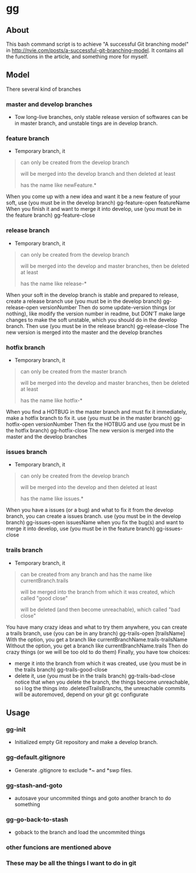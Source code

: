 gg
======================

About
-------

This bash command script is to achieve "A successful Git branching model" in http://nvie.com/posts/a-successful-git-branching-model.
It contains all the functions in the article, and something more for myself.

Model
--------

There several kind of branches 

### master and develop branches
* Tow long-live branches, only stable release version of softwares can be in master branch, and unstable tings are in develop branch.

### feature branch 
* Temporary branch, it
> can only be created from the develop branch
> 
> will be merged into the develop branch and then deleted at least
> 
> has the name like newFeature.\*

When you come up with a new idea and want it be a new feature of your soft, use (you must be in the develop branch)
		gg-feature-open featureName
When you finish it and want to merge it into develop, use (you must be in the feature branch)
		gg-feature-close

### release branch
* Temporary branch, it
> can only be created from the develop branch
> 
> will be merged into the develop and master branches, then be deleted at least
> 
> has the name like release-\*

When your soft in the develop branch is stable and prepared to release, create a release branch use (you must be in the develop branch)
		gg-release-open versionNumber
Then do some update-version things (or nothing), like modify the version number in readme, but DON'T make large changes to make the soft unstable, which you should do in the develop branch.
Then use (you must be in the release branch)
		gg-release-close
The new version is merged into the master and the develop branches

### hotfix branch
* Temporary branch, it
> can only be created from the master branch
> 
> will be merged into the develop and master branches, then be deleted at least
> 
> has the name like hotfix-\*

When you find a HOTBUG in the master branch and must fix it immediately, make a hotfix branch to fix it. use (you must be in the master branch)
		gg-hotfix-open versionNumber
Then fix the HOTBUG and use (you must be in the hotfix branch)
		gg-hotfix-close
The new version is merged into the master and the develop branches

### issues branch
* Temporary branch, it
> can only be created from the develop branch
> 
> will be merged into the develop and then deleted at least
> 
> has the name like issues.\*

When you have a issues (or a bug) and what to fix it from the develop branch, you can create a issues branch. use (you must be in the develop branch)
		gg-issues-open issuesName
when you fix the bug(s) and want to merge it into develop, use (you must be in the feature branch)
		gg-issues-close

### trails branch
* Temporary branch, it
> can be created from any branch and has the name like currentBranch.trails
> 
> will be merged into the branch from which it was created, which called "good close"
> 
> will be deleted (and then become unreachable), which called "bad close"

You have many crazy ideas and what to try them anywhere, you can create a trails branch, use (you can be in any branch)
		gg-trails-open [trailsName]
With the option, you get a branch like currentBranchName.trails-trailsName
Without the option, you get a branch like currentBranchName.trails
Then do crazy things (or we will be too old to do them)
Finally, you have tow choices:
* merge it into the branch from which it was created, use (you must be in the trails branch)
		gg-trails-good-close
* delete it, use (you must be in the trails branch)
		gg-trails-bad-close
notice that when you delete the branch, the things become unreachable, so i log the things into .deletedTrailsBranchs, the unreachable commits will be autoremoved, depend on your git gc configurate

Usage
-------

### gg-init
* Initialized empty Git repository and make a develop branch.

### gg-default.gitignore
* Generate .gitignore to exclude \*~ and \*swp files.

### gg-stash-and-goto
* autosave your uncommited things and goto another branch to do something

### gg-go-back-to-stash
* goback to the branch and load the uncommited things
 
### other funcions are mentioned above
### These may be all the things I want to do in git 


